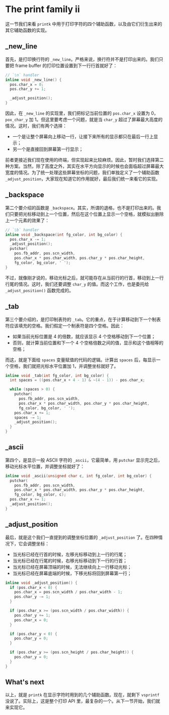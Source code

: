 # The print family ii

这一节我们来看 `printk` 中用于打印字符的四个辅助函数，以及由它们衍生出来的其它辅助函数的实现。

## _new_line

首先，是打印换行符的 `_new_line`。严格来说，换行符并不是打印出来的。我们只要把 frame buffer 的打印位置设置到下一行行首就好了：

```c
// `\n` handler
inline void _new_line() {
  pos.char_x = 0;
  pos.char_y += 1;

  _adjust_position();
}
```

因此，在 `_new_line` 的实现里，我们把标记当前位置的 `pos.char_x` 设置为 0，`pox_char_y` 加 1。但这里要考虑一个问题，就是当 `char_y` 超过了屏幕最大高度的情况。这时，我们有两个选择：

* 一个是让整个屏幕向上移动一行，让接下来所有的显示都只在最后一行上显示；
* 另一个是直接回到屏幕第一行显示；

前者更接近我们现在使用的终端，但实现起来比较麻烦。因此，暂时我们选择第二种方案。当然，除了高度之外，其实在水平方向显示的时候也会面临超过屏幕最大宽度的情况。为了统一处理这些屏幕坐标的问题，我们单独定义了一个辅助函数 `_adjust_position`，大家现在知道它的作用就好，最后我们统一来看它的实现。

## _backspace

第二个要介绍的函数是 `_backspace`。其实，所谓的退格，也不是打印出来的。我们只要把光标移动到上一个位置，然后在这个位置上显示一个空格，就模拟出删除上一个元素的效果了：

```c
// `\b` handler
inline void _backspace(int fg_color, int bg_color) {
  pos.char_x -= 1;
  _adjust_position();
  putchar(
    pos.fb_addr, pos.scn_width,
    pos.char_x * pos.char_width, pos.char_y * pos.char_height,
    fg_color, bg_color, ' ');
}
```

不过，就像刚才说的，移动光标之后，就可能存在从当前行的行首，移动到上一行行尾的情况。这时，我们还要调整 `char_y` 的值。而这个工作，也是委托给 `_adjust_position()` 函数完成的。

## _tab

第三个要介绍的，是打印制表符的 `_tab`。它的重点，在于计算移动到下一个制表符应该填充的空格。我们假定一个制表符是四个空格。因此：

* 如果当前光标位置是 4 的倍数，就应该显示 4 个空格移动到下一个位置；
* 否则，就计算当前位置和下一个 4 个空格倍数之间的值，显示和这个值相等的空格；

而这，就是下面给 `spaces` 变量赋值的代码的逻辑。计算出 `spaces` 后，每显示一个空格，我们就把光标水平位置加 1，并调整坐标就好了。

```c
inline void _tab(int fg_color, int bg_color) {
  int spaces = ((pos.char_x + 4 - 1) & ~(4 - 1)) - pos.char_x;

  while (spaces > 0) {
    putchar(
      pos.fb_addr, pos.scn_width, 
      pos.char_x * pos.char_width, pos.char_y * pos.char_height, 
      fg_color, bg_color, ' ');
    pos.char_x += 1;
    spaces -= 1;
    _adjust_position();
  }
}
```

## _ascii

第四个，是显示一般 ASCII 字符的 `_ascii`，它最简单，用 `putchar` 显示完之后，移动光标水平位置，并调整坐标就好了：

```c
inline void _ascii(unsigned char c, int fg_color, int bg_color) {
  putchar(
    pos.fb_addr, pos.scn_width, 
    pos.char_x * pos.char_width, pos.char_y * pos.char_height, 
    fg_color, bg_color, c);
  pos.char_x += 1;
  _adjust_position();
}
```

## _adjust_position

最后，就是这个我们一直提到的调整坐标位置的 `_adjust_position` 了。在四种情况下，它会调整坐标：

* 当光标已经在行首的时候，左移光标移动到上一行的行尾；
* 当光标已经在行尾的时候，右移光标移动到下一行的行首；
* 当光标已经在屏幕顶端的时候，无法继续向上一行移动光标；
* 当光标已经在屏幕底端的时候，下移光标将回到屏幕第一行；

```c
inline void _adjust_position() {
  if (pos.char_x < 0) {
    pos.char_x = pos.scn_width / pos.char_width - 1;
    pos.char_y -= 1;
  }

  if (pos.char_x >= (pos.scn_width / pos.char_width)) {
    pos.char_y += 1;
    pos.char_x = 0;
  }

  if (pos.char_y < 0) {
    pos.char_y = 0;
  }

  if (pos.char_y >= (pos.scn_height / pos.char_height)) {
    pos.char_y = 0;
  }
}
```

## What's next

以上，就是 `printk` 在显示字符时用到的几个辅助函数。现在，就剩下 `vsprintf` 没说了。实际上，这是整个打印 API 里，最复杂的一个。从下一节开始，我们就来实现它。
